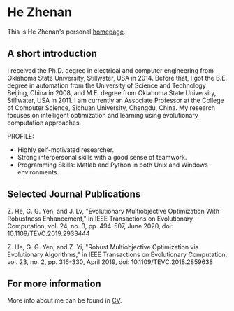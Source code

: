 # He Zhenan
This is He Zhenan's personal [homepage](https://ZhenanHe.github.io/).

## A short introduction
I received the Ph.D. degree in electrical and computer engineering from Oklahoma State University, Stillwater, USA in 2014. Before that, I got the B.E. degree in automation from the University of Science and Technology Beijing, China in 2008, and M.E. degree from Oklahoma State University, Stillwater, USA in 2011. I am currently an Associate Professor at the College of Computer Science, Sichuan University, Chengdu, China. My research focuses on intelligent optimization and learning using evolutionary computation approaches.

PROFILE:
* Highly self-motivated researcher. 
* Strong interpersonal skills with a good sense of teamwork.
* Programming Skills: Matlab and Python in both Unix and Windows environments.


## Selected Journal Publications
Z. He, G. G. Yen, and J. Lv, "Evolutionary Multiobjective Optimization With Robustness Enhancement," in IEEE Transactions on Evolutionary Computation, vol. 24, no. 3, pp. 494-507, June 2020, doi: 10.1109/TEVC.2019.2933444

Z. He, G. G. Yen, and Z. Yi, "Robust Multiobjective Optimization via Evolutionary Algorithms," in IEEE Transactions on Evolutionary Computation, vol. 23, no. 2, pp. 316-330, April 2019, doi: 10.1109/TEVC.2018.2859638

## For more information
More info about me can be found in [CV](https://ZhenanHe.github.io/cv/).

